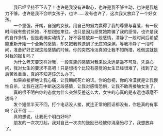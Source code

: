 <div id="sina_keyword_ad_area2" class="articalContent  ">
			<div STYLE="TexT-inDenT: 2em">
我已经坚持不下去了！也许是我没有进取心，也许是我不够主动，也许是我魅力不够，也许是我不会哄女孩子，也许……没有也许了，这次我又放弃了一个好女孩。</DIV>
<div STYLE="TexT-inDenT: 2em">
一个坚强，开朗，自强的女孩，用自己的努力赢得了我的尊重与喜爱，有一段时间我有些讨厌她，不想跟她来往，也只是因为感觉她欺骗了我的感情，也许是我的自作多情，但是我确实动情了，好不容易放弃一段感情，清静了一段时间后希望能重新开始一个全新的感情，却又把我葬送到了无底的深渊。等我冷静了一段时间，准备好好正视这段感情的时候，你的突然冷淡真的让我不知所措，难倒这就是对我的报复吗？</DIV>
<div STYLE="TexT-inDenT: 2em">
为什么老天要这样对我，一段真挚的感情对我来说永远是遥不可及，凭良心问，我对女生的要求不高吧！只是想找个比较有感觉的女生已经很难了，找到了之后苦难重重，真的不知道该怎么办了。</DIV>
<div STYLE="TexT-inDenT: 2em">
如果直接拒绝让我心痛，让我瞬间死亡的话。你的忽视，你的冷漠就是让我慢性自杀，让我在迷茫中断送这段感情，让我对感情恐惧，让我不敢再接触女生了。</DIV>
<div STYLE="TexT-inDenT: 2em">
真的很不明白你的态度为什么突然反差这么大，女生的心真的是永远也琢磨不透吗？</DIV>
<div STYLE="TexT-inDenT: 2em">
发个短信半天不回，打个电话没人接，就连正常的回话都没有，你是真的有事吗？我不信……</DIV>
<div STYLE="TexT-inDenT: 2em">真的想说，让我死个明白好吗?</DIV>
<div STYLE="TexT-inDenT: 2em">
朋友的一次次打起，我对自己一次次的鼓励已经被你消磨殆尽了，我想放弃了。</DIV>
<div STYLE="TexT-inDenT: 2em">&nbsp;<wbr></DIV>							
		</div>